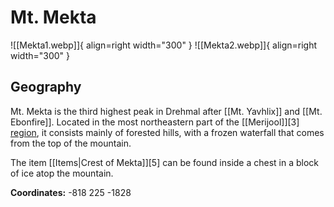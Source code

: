 # Mt. Mekta

![[Mekta1.webp]]{ align=right width="300" }
![[Mekta2.webp]]{ align=right width="300" }

## Geography

Mt. Mekta is the third highest peak in Drehmal after [[Mt. Yavhlix]] and [[Mt. Ebonfire]]. Located in the most northeastern part of the [[Merijool]][3] [region](/Regions), it consists mainly of forested hills, with a frozen waterfall that comes from the top of the mountain.

The item [[Items|Crest of Mekta]][5] can be found inside a chest in a block of ice atop the mountain.

**Coordinates:** -818 225 -1828
